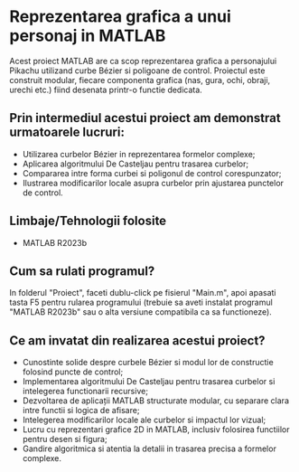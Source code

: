 # Reprezentarea grafica a unui personaj in MATLAB

Acest proiect MATLAB are ca scop reprezentarea grafica a personajului Pikachu utilizand curbe Bézier si poligoane de control. Proiectul este construit modular, fiecare componenta grafica (nas, gura, ochi, obraji, urechi etc.) fiind desenata printr-o functie dedicata.

## Prin intermediul acestui proiect am demonstrat urmatoarele lucruri:

- Utilizarea curbelor Bézier in reprezentarea formelor complexe;
- Aplicarea algoritmului De Casteljau pentru trasarea curbelor;
- Compararea intre forma curbei si poligonul de control corespunzator;
- Ilustrarea modificarilor locale asupra curbelor prin ajustarea punctelor de control.

## Limbaje/Tehnologii folosite

- MATLAB R2023b

## Cum sa rulati programul?

In folderul "Proiect", faceti dublu-click pe fisierul "Main.m", apoi apasati tasta F5 pentru rularea programului (trebuie sa aveti instalat programul "MATLAB R2023b" sau o alta versiune compatibila ca sa functioneze).

## Ce am invatat din realizarea acestui proiect?

- Cunostinte solide despre curbele Bézier si modul lor de constructie folosind puncte de control;
- Implementarea algoritmului De Casteljau pentru trasarea curbelor si intelegerea functionarii recursive;
- Dezvoltarea de aplicații MATLAB structurate modular, cu separare clara intre functii si logica de afisare;
- Intelegerea modificarilor locale ale curbelor si impactul lor vizual;
- Lucru cu reprezentari grafice 2D in MATLAB, inclusiv folosirea functiilor pentru desen si figura;
- Gandire algoritmica si atentia la detalii in trasarea precisa a formelor complexe.
